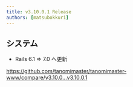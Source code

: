 ```yaml
---
title: v3.10.0.1 Release
authors: [matsubokkuri]
---
```


<!-- truncate -->

## システム

- Rails 6.1 => 7.0 へ更新

https://github.com/tanomimaster/tanomimaster-www/compare/v3.10.0...v3.10.0.1

